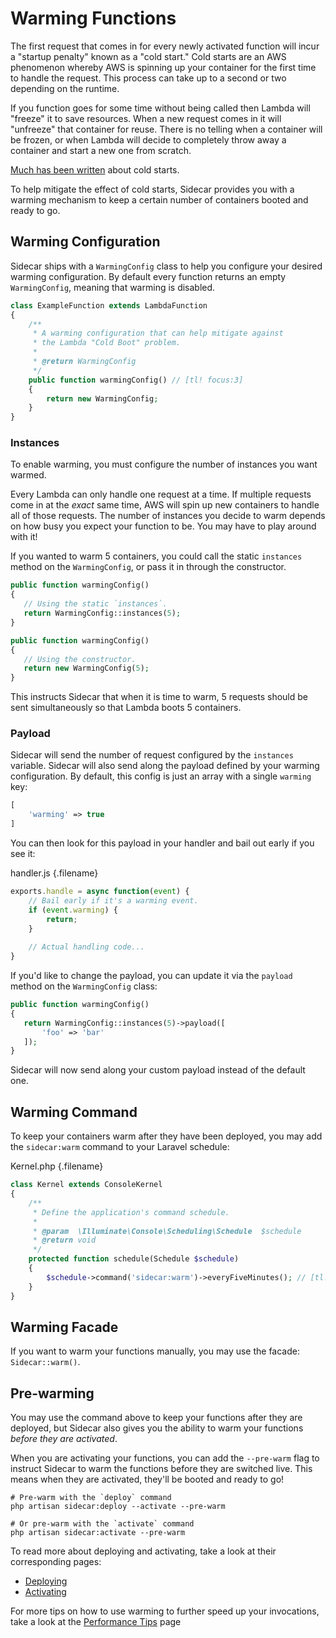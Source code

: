 
# Warming Functions

The first request that comes in for every newly activated function will incur a "startup penalty" known as a "cold start." Cold starts are an AWS phenomenon whereby AWS is spinning up your container for the first time to handle the request. This process can take up to a second or two depending on the runtime.

If you function goes for some time without being called then Lambda will "freeze" it to save resources. When a new request comes in it will "unfreeze" that container for reuse. There is no telling when a container will be frozen, or when Lambda will decide to completely throw away a container and start a new one from scratch.

[Much has been written](https://www.google.com/search?q=aws+lambda+cold+start) about cold starts.

To help mitigate the effect of cold starts, Sidecar provides you with a warming mechanism to keep a certain number of containers booted and ready to go.

## Warming Configuration

Sidecar ships with a `WarmingConfig` class to help you configure your desired warming configuration. By default every function returns an empty `WarmingConfig`, meaning that warming is disabled. 

```php
class ExampleFunction extends LambdaFunction 
{
    /**
     * A warming configuration that can help mitigate against
     * the Lambda "Cold Boot" problem.
     *
     * @return WarmingConfig
     */
    public function warmingConfig() // [tl! focus:3]
    {
        return new WarmingConfig;
    }
}
```

### Instances 

To enable warming, you must configure the number of instances you want warmed. 

Every Lambda can only handle one request at a time. If multiple requests come in at the _exact_ same time, AWS will spin up new containers to handle all of those requests. The number of instances you decide to warm depends on how busy you expect your function to be. You may have to play around with it!

If you wanted to warm 5 containers, you could call the static `instances` method on the `WarmingConfig`, or pass it in through the constructor. 

```php
public function warmingConfig()
{
   // Using the static `instances`.
   return WarmingConfig::instances(5);
}
```

```php
public function warmingConfig()
{
   // Using the constructor.
   return new WarmingConfig(5);
}
```

This instructs Sidecar that when it is time to warm, 5 requests should be sent simultaneously so that Lambda boots 5 containers.

### Payload

Sidecar will send the number of request configured by the `instances` variable. Sidecar will also send along the payload defined by your warming configuration. By default, this config is just an array with a single `warming` key:

```php
[
    'warming' => true
]
```

You can then look for this payload in your handler and bail out early if you see it:

handler.js {.filename}
```js
exports.handle = async function(event) {
    // Bail early if it's a warming event.
    if (event.warming) {
        return;
    }
    
    // Actual handling code...
}
```

If you'd like to change the payload, you can update it via the `payload` method on the `WarmingConfig` class:

```php
public function warmingConfig()
{
   return WarmingConfig::instances(5)->payload([
       'foo' => 'bar'
   ]);
}
```

Sidecar will now send along your custom payload instead of the default one.

## Warming Command

To keep your containers warm after they have been deployed, you may add the `sidecar:warm` command to your Laravel schedule:

Kernel.php {.filename}
```php
class Kernel extends ConsoleKernel
{
    /**
     * Define the application's command schedule.
     *
     * @param  \Illuminate\Console\Scheduling\Schedule  $schedule
     * @return void
     */
    protected function schedule(Schedule $schedule)
    {
        $schedule->command('sidecar:warm')->everyFiveMinutes(); // [tl! focus]
    }
}
```

## Warming Facade

If you want to warm your functions manually, you may use the facade: `Sidecar::warm()`.

## Pre-warming

You may use the command above to keep your functions after they are deployed, but Sidecar also gives you the ability to warm your functions _before they are activated_.

When you are activating your functions, you can add the `--pre-warm` flag to instruct Sidecar to warm the functions before they are switched live. This means when they are activated, they'll be booted and ready to go!

```shell
# Pre-warm with the `deploy` command
php artisan sidecar:deploy --activate --pre-warm

# Or pre-warm with the `activate` command
php artisan sidecar:activate --pre-warm 
```

To read more about deploying and activating, take a look at their corresponding pages:

- [Deploying](deploying)
- [Activating](activating)

For more tips on how to use warming to further speed up your invocations, take a look at the [Performance Tips](performance) page
